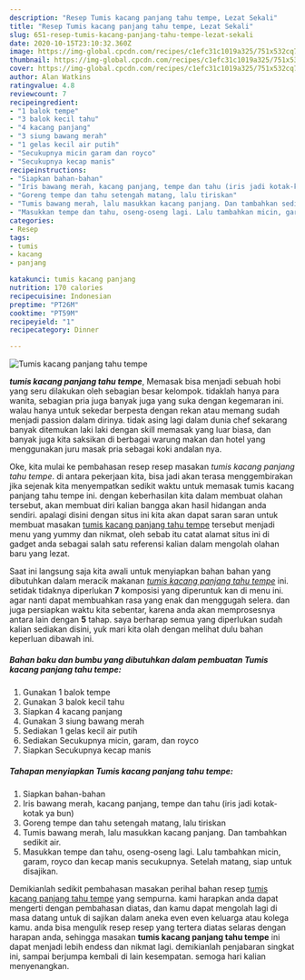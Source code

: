 ```yaml
---
description: "Resep Tumis kacang panjang tahu tempe, Lezat Sekali"
title: "Resep Tumis kacang panjang tahu tempe, Lezat Sekali"
slug: 651-resep-tumis-kacang-panjang-tahu-tempe-lezat-sekali
date: 2020-10-15T23:10:32.360Z
image: https://img-global.cpcdn.com/recipes/c1efc31c1019a325/751x532cq70/tumis-kacang-panjang-tahu-tempe-foto-resep-utama.jpg
thumbnail: https://img-global.cpcdn.com/recipes/c1efc31c1019a325/751x532cq70/tumis-kacang-panjang-tahu-tempe-foto-resep-utama.jpg
cover: https://img-global.cpcdn.com/recipes/c1efc31c1019a325/751x532cq70/tumis-kacang-panjang-tahu-tempe-foto-resep-utama.jpg
author: Alan Watkins
ratingvalue: 4.8
reviewcount: 7
recipeingredient:
- "1 balok tempe"
- "3 balok kecil tahu"
- "4 kacang panjang"
- "3 siung bawang merah"
- "1 gelas kecil air putih"
- "Secukupnya micin garam dan royco"
- "Secukupnya kecap manis"
recipeinstructions:
- "Siapkan bahan-bahan"
- "Iris bawang merah, kacang panjang, tempe dan tahu (iris jadi kotak-kotak ya bun)"
- "Goreng tempe dan tahu setengah matang, lalu tiriskan"
- "Tumis bawang merah, lalu masukkan kacang panjang. Dan tambahkan sedikit air."
- "Masukkan tempe dan tahu, oseng-oseng lagi. Lalu tambahkan micin, garam, royco dan kecap manis secukupnya. Setelah matang, siap untuk disajikan."
categories:
- Resep
tags:
- tumis
- kacang
- panjang

katakunci: tumis kacang panjang 
nutrition: 170 calories
recipecuisine: Indonesian
preptime: "PT26M"
cooktime: "PT59M"
recipeyield: "1"
recipecategory: Dinner

---
```



![Tumis kacang panjang tahu tempe](https://img-global.cpcdn.com/recipes/c1efc31c1019a325/751x532cq70/tumis-kacang-panjang-tahu-tempe-foto-resep-utama.jpg)

<b><i>tumis kacang panjang tahu tempe</i></b>, Memasak bisa menjadi sebuah hobi yang seru dilakukan oleh sebagian besar kelompok. tidaklah hanya para wanita, sebagian pria juga banyak juga yang suka dengan kegemaran ini. walau hanya untuk sekedar berpesta dengan rekan atau memang sudah menjadi passion dalam dirinya. tidak asing lagi dalam dunia chef sekarang banyak ditemukan laki laki dengan skill memasak yang luar biasa, dan banyak juga kita saksikan di berbagai warung makan dan hotel yang menggunakan juru masak pria sebagai koki andalan nya.

Oke, kita mulai ke pembahasan resep resep masakan <i>tumis kacang panjang tahu tempe</i>. di antara pekerjaan kita, bisa jadi akan terasa menggembirakan jika sejenak kita menyempatkan sedikit waktu untuk memasak tumis kacang panjang tahu tempe ini. dengan keberhasilan kita dalam membuat olahan tersebut, akan membuat diri kalian bangga akan hasil hidangan anda sendiri. apalagi disini dengan situs ini kita akan dapat saran saran untuk membuat masakan <u>tumis kacang panjang tahu tempe</u> tersebut menjadi menu yang yummy dan nikmat, oleh sebab itu catat alamat situs ini di gadget anda sebagai salah satu referensi kalian dalam mengolah olahan baru yang lezat.




Saat ini langsung saja kita awali untuk menyiapkan bahan bahan yang dibutuhkan dalam meracik makanan <u><i>tumis kacang panjang tahu tempe</i></u> ini. setidak tidaknya diperlukan <b>7</b> komposisi yang diperuntuk kan di menu ini. agar nanti dapat membuahkan rasa yang enak dan menggugah selera. dan juga persiapkan waktu kita sebentar, karena anda akan memprosesnya antara lain dengan <b>5</b> tahap. saya berharap semua yang diperlukan sudah kalian sediakan disini, yuk mari kita olah dengan melihat dulu bahan keperluan dibawah ini.

<!--inarticleads1-->

##### Bahan baku dan bumbu yang dibutuhkan dalam pembuatan Tumis kacang panjang tahu tempe:

1. Gunakan 1 balok tempe
1. Gunakan 3 balok kecil tahu
1. Siapkan 4 kacang panjang
1. Gunakan 3 siung bawang merah
1. Sediakan 1 gelas kecil air putih
1. Sediakan Secukupnya micin, garam, dan royco
1. Siapkan Secukupnya kecap manis




<!--inarticleads2-->

##### Tahapan menyiapkan Tumis kacang panjang tahu tempe:

1. Siapkan bahan-bahan
1. Iris bawang merah, kacang panjang, tempe dan tahu (iris jadi kotak-kotak ya bun)
1. Goreng tempe dan tahu setengah matang, lalu tiriskan
1. Tumis bawang merah, lalu masukkan kacang panjang. Dan tambahkan sedikit air.
1. Masukkan tempe dan tahu, oseng-oseng lagi. Lalu tambahkan micin, garam, royco dan kecap manis secukupnya. Setelah matang, siap untuk disajikan.




Demikianlah sedikit pembahasan masakan perihal bahan resep <u>tumis kacang panjang tahu tempe</u> yang sempurna. kami harapkan anda dapat mengerti dengan pembahasan diatas, dan kamu dapat mengolah lagi di masa datang untuk di sajikan dalam aneka even even keluarga atau kolega kamu. anda bisa mengulik resep resep yang tertera diatas selaras dengan harapan anda, sehingga masakan <b>tumis kacang panjang tahu tempe</b> ini dapat menjadi lebih endess dan nikmat lagi. demikianlah penjabaran singkat ini, sampai berjumpa kembali di lain kesempatan. semoga hari kalian menyenangkan.

